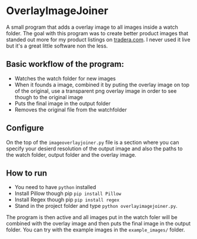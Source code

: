 # OverlayImageJoiner
A small program that adds a overlay image to all images inside a watch folder. The goal with this program was to create better product images that standed out more for my product listings on [tradera.com](https://www.tradera.com/). I never used it live but it's a great little software non the less.

## Basic workflow of the program:
* Watches the watch folder for new images
* When it founds a image, combined it by puting the overlay image on top of the original, use a transparent png overlay image in order to see though to the original image
* Puts the final image in the output folder
* Removes the original file from the watchfolder

## Configure
On the top of the `imageoverlayjoiner.py` file is a section where you can specify your desierd resolution of the output image and also the paths to the watch folder, output folder and the overlay image.

## How to run
* You need to have `python` installed
* Install Pillow though pip `pip install Pillow`
* Install Regex though pip `pip install regex`
* Stand in the project folder and type `python overlayimagejoiner.py`.

The program is then active and all images put in the watch foler will be combined with the overlay image and then puts the final image in the output folder. You can try with the example images in the `example_images/` folder.
